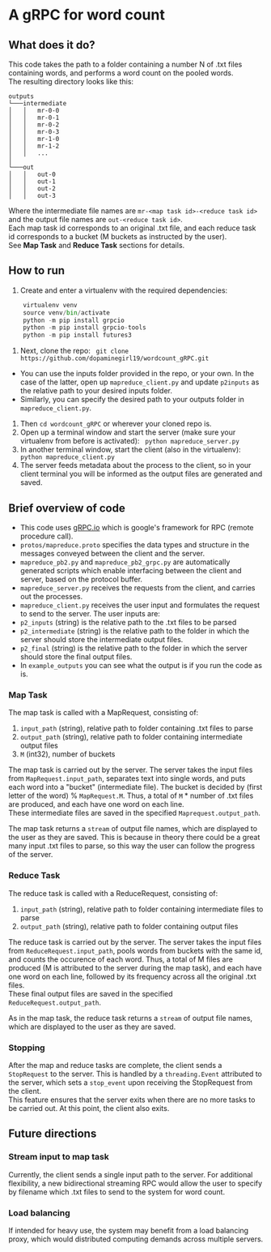 # A gRPC for word count #

## What does it do? ##
This code takes the path to a folder containing a number N of .txt files containing words, and performs a word count on the pooled words. <br>
The resulting directory looks like this:

```
outputs
└───intermediate
│   │   mr-0-0
│   │   mr-0-1
│   │   mr-0-2
│   │   mr-0-3
│   │   mr-1-0
│   │   mr-1-2
│   │   ...
│   
└───out
│   │   out-0
│   │   out-1
│   │   out-2
│   │   out-3
```
Where the intermediate file names are ```mr-<map task id>-<reduce task id>``` and the output file names are ```out-<reduce task id>```. <br>
Each map task id corresponds to an original .txt file, and each reduce task id corresponds to a bucket (M buckets as instructed by the user).<br>
See **Map Task** and **Reduce Task** sections for details.
 
 ## How to run ##
1. Create and enter a virtualenv with the required dependencies:
```python -m pip install virtualenv
    virtualenv venv
    source venv/bin/activate
    python -m pip install grpcio
    python -m pip install grpcio-tools
    python -m pip install futures3
```
1. Next, clone the repo:
 ``` git clone https://github.com/dopaminegirl19/wordcount_gRPC.git```
 - You can use the inputs folder provided in the repo, or your own. In the case of the latter, open up  ```mapreduce_client.py``` and update  ```p2inputs``` as the relative path to your desired inputs folder.
 - Similarly, you can specify the desired path to your outputs folder in  ```mapreduce_client.py```.
1. Then ```cd wordcount_gRPC``` or wherever your cloned repo is.
1. Open up a terminal window and start the server (make sure your virtualenv from before is activated):
 ``` python mapreduce_server.py```
1. In another terminal window, start the client (also in the virtualenv):
  ``` python mapreduce_client.py```
1. The server feeds metadata about the process to the client, so in your client terminal you will be informed as the output files are generated and saved. 
 
## Brief overview of code ##
 - This code uses [gRPC.io](https://grpc.io/) which is google's framework for RPC (remote procedure call). 
 -  ```protos/mapreduce.proto``` specifies the data types and structure in the messages conveyed between the client and the server.
 -  ```mapreduce_pb2.py``` and  ```mapreduce_pb2_grpc.py``` are automatically generated scripts which enable interfacing between the client and server, based on the protocol buffer.
 -  ```mapreduce_server.py``` receives the requests from the client, and carries out the processes.
 -  ```mapreduce_client.py``` receives the user input and formulates the request to send to the server. The user inputs are:
   -  ```p2_inputs``` (string) is the relative path to the .txt files to be parsed 
   - ```p2_intermediate``` (string) is the relative path to the folder in which the server should store the intermediate output files.
   - ```p2_final``` (string) is the relative path to the folder in which the server should store the final output files. 
 - In ```example_outputs``` you can see what the output is if you run the code as is. 
 
 ### Map Task ###
 The map task is called with a MapRequest, consisting of:
 1. ```input_path``` (string), relative path to folder containing .txt files to parse
 1. ```output_path``` (string), relative path to folder containing intermediate output files
 1. ```M``` (int32), number of buckets <br>

 The map task is carried out by the server. The server takes the input files from ```MapRequest.input_path```, separates text into single words, and puts each word into a "bucket" (intermediate file). The bucket is decided by (first letter of the word) % ```MapRequest.M```. Thus, a total of ```M``` * number of .txt files are produced, and each have one word on each line.<br>
 These intermediate files are saved in the specified ```Maprequest.output_path```.<br>
 
The map task returns a ```stream``` of output file names, which are displayed to the user as they are saved. This is because in theory there could be a great many input .txt files to parse, so this way the user can follow the progress of the server. 
 
 ### Reduce Task ###
 The reduce task is called with a ReduceRequest, consisting of:
 1. ```input_path``` (string), relative path to folder containing intermediate files to parse
 1. ```output_path``` (string), relative path to folder containing output files
 
 The reduce task is carried out by the server. The server takes the input files from ```ReduceRequest.input_path```, pools words from buckets with the same id, and counts the occurence of each word. Thus, a total of M files are produced (M is attributed to the server during the map task), and each have one word on each line, followed by its frequency across all the original .txt files.<br>
 These final output files are saved in the specified ```ReduceRequest.output_path```.<br>
 
 As in the map task, the reduce task returns a ```stream``` of output file names, which are displayed to the user as they are saved. 
 
 ### Stopping ###
 After the map and reduce tasks are complete, the client sends a ```StopRequest``` to the server. This is handled by a ```threading.Event``` attributed to the server, which sets a ```stop_event``` upon receiving the StopRequest from the client. <br>
 This feature ensures that the server exits when there are no more tasks to be carried out. At this point, the client also exits. 
 
 ## Future directions ##
 
 ### Stream input to map task ###
 Currently, the client sends a single input path to the server. For additional flexibility, a new bidirectional streaming RPC would allow the user to specify by filename which .txt files to send to the system for word count.
 
 ### Load balancing ###
 If intended for heavy use, the system may benefit from a load balancing proxy, which would distributed computing demands across multiple servers. 
 
 
